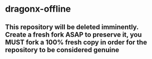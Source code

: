 # dragonx-offline
## This repository will be deleted imminently. Create a fresh fork ASAP to preserve it, you MUST fork a 100% fresh copy in order for the repository to be considered genuine

